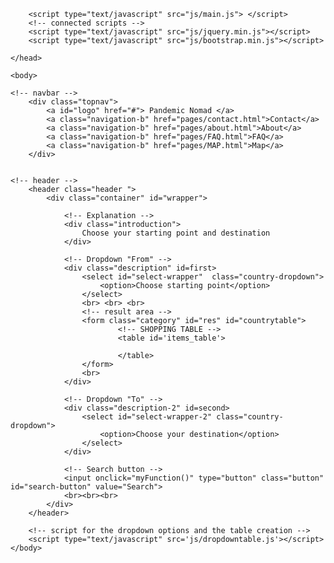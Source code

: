 <!DOCTYPE html>
<html lang="en">
	<head>
		<title>Pandemic Nomad</title>
		<link rel="stylesheet" type="text/css" href="css/bootstrap.min.css">
		<link rel="stylesheet" type="text/css" href="css/main.css">
		<script src="https://ajax.googleapis.com/ajax/libs/jquery/2.1.4/jquery.min.js" type="text/javascript"></script>
		<script src="jquery.js" type="text/javascript"></script> 
		<script type="text/javascript" src="locations.js"> </script>

		<script type="text/javascript" src="js/main.js"> </script>
		<!-- connected scripts -->
		<script type="text/javascript" src="js/jquery.min.js"></script>
		<script type="text/javascript" src="js/bootstrap.min.js"></script>

	</head>

	<body>
		
	<!-- navbar -->
		<div class="topnav">
			<a id="logo" href="#"> Pandemic Nomad </a>
			<a class="navigation-b" href="pages/contact.html">Contact</a>
			<a class="navigation-b" href="pages/about.html">About</a>
			<a class="navigation-b" href="pages/FAQ.html">FAQ</a>
			<a class="navigation-b" href="pages/MAP.html">Map</a>
		</div>


	<!-- header -->
		<header class="header ">
			<div class="container" id="wrapper">

				<!-- Explanation -->
				<div class="introduction">
					Choose your starting point and destination
				</div>

				<!-- Dropdown "From" -->
				<div class="description" id=first>
					<select id="select-wrapper"  class="country-dropdown">
						<option>Choose starting point</option>
					</select>
					<br> <br> <br>
					<!-- result area -->
					<form class="category" id="res" id="countrytable">
							<!-- SHOPPING TABLE -->
							<table id='items_table'>
							
							</table>
					</form>
					<br>
				</div>

				<!-- Dropdown "To" -->
				<div class="description-2" id=second>
					<select id="select-wrapper-2" class="country-dropdown">
						<option>Choose your destination</option>
					</select>
				</div>

				<!-- Search button -->
				<input onclick="myFunction()" type="button" class="button" id="search-button" value="Search">
				<br><br><br>
			</div>
		</header>

		<!-- script for the dropdown options and the table creation -->
		<script type="text/javascript" src='js/dropdowntable.js'></script>
	</body>
</html>
